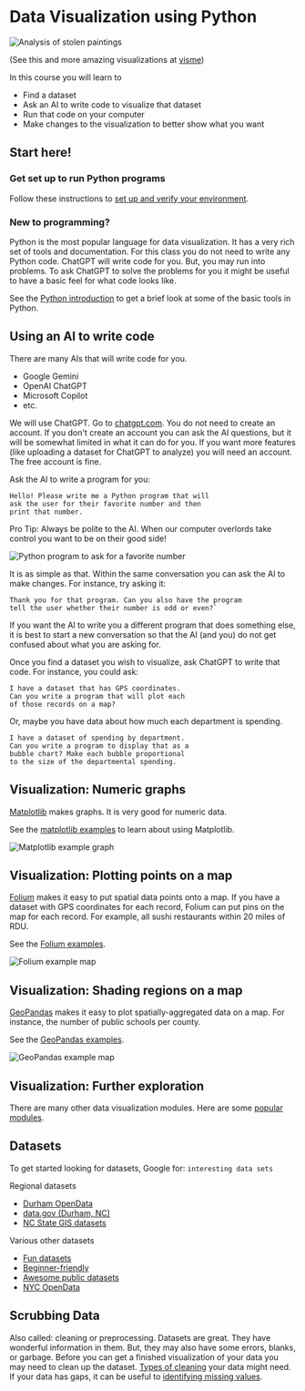 # Data Visualization using Python

![Analysis of stolen paintings](./images/Stolen-Paintings.png)

(See this and more amazing visualizations at [visme](https://visme.co/blog/best-data-visualizations/))

In this course you will learn to
* Find a dataset
* Ask an AI to write code to visualize that dataset
* Run that code on your computer
* Make changes to the visualization to better show what you want

## Start here!

### Get set up to run Python programs

Follow these instructions to [set up and verify your environment](./windows).

### New to programming?

Python is the most popular language for data visualization. It has a very rich set of tools and documentation. For this class you do not need to write any Python code. ChatGPT will write code for you. But, you may run into problems. To ask ChatGPT to solve the problems for you it might be useful to have a basic feel for what code looks like.

See the [Python introduction](./pythonIntro) to get a brief look at some of the basic tools in Python.

## Using an AI to write code

There are many AIs that will write code for you.
* Google Gemini
* OpenAI ChatGPT
* Microsoft Copilot
* etc.

We will use ChatGPT. Go to [chatgpt.com](https://chatgpt.com). You do not need to create an account. If you don't create an account you can ask the AI questions, but it will be somewhat limited in what it can do for you. If you want more features (like uploading a dataset for ChatGPT to analyze) you will need an account. The free account is fine.

Ask the AI to write a program for you:

```text
Hello! Please write me a Python program that will
ask the user for their favorite number and then
print that number.
```

Pro Tip: Always be polite to the AI. When our computer overlords take control you want to be on their good side!

![Python program to ask for a favorite number](./images/favoriteNumber.png)

It is as simple as that. Within the same conversation you can ask the AI to make changes. For instance, try asking it:

```text
Thank you for that program. Can you also have the program
tell the user whether their number is odd or even?`
```

If you want the AI to write you a different program that does something else, it is best to start a new conversation so that the AI (and you) do not get confused about what you are asking for.

Once you find a dataset you wish to visualize, ask ChatGPT to write that code. For instance, you could ask:

```text
I have a dataset that has GPS coordinates.
Can you write a program that will plot each
of those records on a map?
```

Or, maybe you have data about how much each department is spending.

```text
I have a dataset of spending by department.
Can you write a program to display that as a
bubble chart? Make each bubble proportional
to the size of the departmental spending.
```

## Visualization: Numeric graphs

[Matplotlib](https://matplotlib.org/) makes graphs. It is very good for numeric data.

See the [matplotlib examples](./matplotlib) to learn about using Matplotlib.

![Matplotlib example graph](./images/matplotlib.png)

## Visualization: Plotting points on a map

[Folium](https://python-visualization.github.io/folium/latest/#) makes it easy to put spatial data points onto a map. If you have a dataset with GPS coordinates for each record, Folium can put pins on the map for each record. For example, all sushi restaurants within 20 miles of RDU.

See the [Folium examples](./squirrels).

![Folium example map](./images/folium.png)

## Visualization: Shading regions on a map

[GeoPandas](https://geopandas.org/en/stable/) makes it easy to plot spatially-aggregated data on a map. For instance, the number of public schools per county.

See the [GeoPandas examples](./publicLibraries).

![GeoPandas example map](./images/geopandas.png)

## Visualization: Further exploration

There are many other data visualization modules. Here are some [popular modules](https://mode.com/blog/python-data-visualization-libraries).

## Datasets

To get started looking for datasets, Google for: `interesting data sets`

Regional datasets
* [Durham OpenData](https://live-durhamnc.opendata.arcgis.com/)
* [data.gov (Durham, NC)](https://catalog.data.gov/dataset/?tags=durham&page=1)
* [NC State GIS datasets](https://www.lib.ncsu.edu/gis/datalist)

Various other datasets
* [Fun datasets](https://www.springboard.com/blog/data-science/15-fun-datasets-to-analyze/)
* [Beginner-friendly](https://www.kaggle.com/code/rtatman/fun-beginner-friendly-datasets)
* [Awesome public datasets](https://github.com/awesomedata/awesome-public-datasets)
* [NYC OpenData](https://opendata.cityofnewyork.us/)

## Scrubbing Data

Also called: cleaning or preprocessing. Datasets are great. They have wonderful information in them. But, they may also have some errors, blanks, or garbage. Before you can get a finished visualization of your data you may need to clean up the dataset. [Types of cleaning](https://www.tableau.com/learn/articles/what-is-data-cleaning) your data might need. If your data has gaps, it can be useful to [identifying missing values](https://github.com/ResidentMario/missingno).
